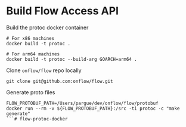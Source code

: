 # Build Flow Access API

Build the protoc docker container
```
# For x86 machines
docker build -t protoc .

# For arm64 machines
docker build -t protoc --build-arg GOARCH=arm64 .
```

Clone `onflow/flow` repo locally
```
git clone git@github.com:onflow/flow.git
```

Generate proto files
```
FLOW_PROTOBUF_PATH=/Users/pargue/dev/onflow/flow/protobuf
docker run --rm -v ${FLOW_PROTOBUF_PATH}:/src -ti protoc -c "make generate"
```# flow-protoc-docker
